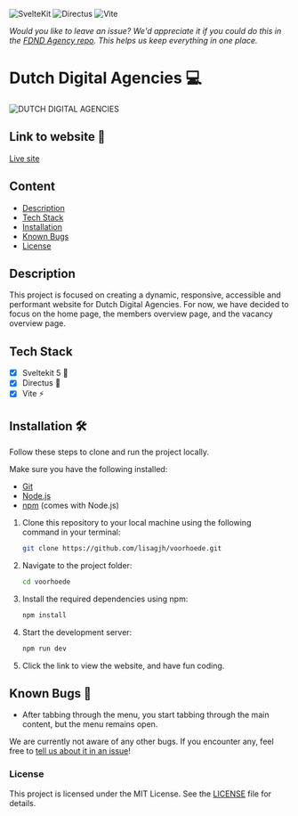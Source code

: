 ![SvelteKit](https://img.shields.io/badge/SvelteKit-v5-orange)
![Directus](https://img.shields.io/badge/Directus-API-blue)
![Vite](https://img.shields.io/badge/Vite-fast-brightgreen)

*Would you like to leave an issue? We'd appreciate it if you could do this in the  [FDND Agency repo](https://github.com/fdnd-agency/voorhoede). This helps us keep everything in one place.*

# Dutch Digital Agencies 💻


![DUTCH DIGITAL AGENCIES](https://github.com/user-attachments/assets/b461e4bc-0d6d-480a-8e47-c75e88187acd)

## Link to website 🔗

[Live site](https://dda.agency.fdnd.nl/)

## Content

- [Description](#Description)
- [Tech Stack](#Tech-Stack)
- [Installation](#Installation)
- [Known Bugs](#Known-Bugs)
- [License](#License)

## Description

This project is focused on creating a dynamic, responsive, accessible and performant website for Dutch Digital Agencies. For now, we have decided to focus on the home page, the members overview page, and the vacancy overview page.

## Tech Stack

- [x] Sveltekit 5 📙
- [x] Directus 🐰
- [x] Vite ⚡️

## Installation 🛠️

Follow these steps to clone and run the project locally.

Make sure you have the following installed:

- [Git](https://git-scm.com/) 
- [Node.js](https://nodejs.org/) 
- [npm](https://www.npmjs.com/) (comes with Node.js)

1. Clone this repository to your local machine using the following command in your terminal:

    ```bash
    git clone https://github.com/lisagjh/voorhoede.git
    ```

2. Navigate to the project folder:

    ```bash
    cd voorhoede
    ```


3. Install the required dependencies using npm:

    ```bash
    npm install
    ```

4. Start the development server:

    ```bash
    npm run dev
    ```

5. Click the link to view the website, and have fun coding.


## Known Bugs 🐛

- After tabbing through the menu, you start tabbing through the main content, but the menu remains open.

We are currently not aware of any other bugs. If you encounter any, feel free to [tell us about it in an issue]((https://github.com/fdnd-agency/voorhoede))!


### License
This project is licensed under the MIT License. See the [LICENSE](LICENSE) file for details.

